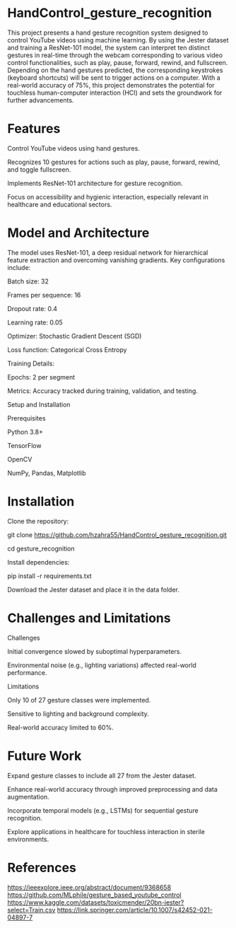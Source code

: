 # HandControl_gesture_recognition


This project presents a hand gesture recognition system designed to control YouTube videos using machine learning. By using the Jester dataset and training a ResNet-101 model, the system can interpret ten distinct gestures in real-time through the webcam corresponding to various video control functionalities, such as play, pause, forward, rewind, and fullscreen. Depending on the hand gestures predicted, the corresponding keystrokes (keyboard shortcuts) will be sent to trigger actions on a computer. With a real-world accuracy of 75%, this project demonstrates the potential for touchless human-computer interaction (HCI) and sets the groundwork for further advancements.


# Features

Control YouTube videos using hand gestures.

Recognizes 10 gestures for actions such as play, pause, forward, rewind, and toggle fullscreen.

Implements ResNet-101 architecture for gesture recognition.

Focus on accessibility and hygienic interaction, especially relevant in healthcare and educational sectors.


# Model and Architecture

The model uses ResNet-101, a deep residual network for hierarchical feature extraction and overcoming vanishing gradients. Key configurations include:

Batch size: 32

Frames per sequence: 16

Dropout rate: 0.4

Learning rate: 0.05

Optimizer: Stochastic Gradient Descent (SGD)

Loss function: Categorical Cross Entropy

Training Details:

Epochs: 2 per segment

Metrics: Accuracy tracked during training, validation, and testing.


Setup and Installation

Prerequisites

Python 3.8+

TensorFlow

OpenCV

NumPy, Pandas, Matplotlib

# Installation

Clone the repository:

git clone https://github.com/hzahra55/HandControl_gesture_recognition.git

cd gesture_recognition

Install dependencies:

pip install -r requirements.txt

Download the Jester dataset and place it in the data folder.

# Challenges and Limitations

Challenges

Initial convergence slowed by suboptimal hyperparameters.

Environmental noise (e.g., lighting variations) affected real-world performance.

Limitations

Only 10 of 27 gesture classes were implemented.

Sensitive to lighting and background complexity.

Real-world accuracy limited to 60%.

# Future Work

Expand gesture classes to include all 27 from the Jester dataset.

Enhance real-world accuracy through improved preprocessing and data augmentation.

Incorporate temporal models (e.g., LSTMs) for sequential gesture recognition.

Explore applications in healthcare for touchless interaction in sterile environments.

# References

https://ieeexplore.ieee.org/abstract/document/9368658
https://github.com/MLphile/gesture_based_youtube_control
https://www.kaggle.com/datasets/toxicmender/20bn-jester?select=Train.csv
https://link.springer.com/article/10.1007/s42452-021-04897-7



